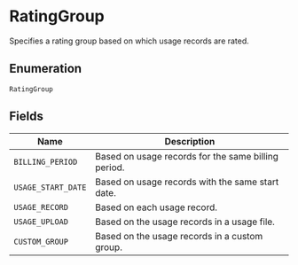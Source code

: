 # RatingGroup

Specifies a rating group based on which usage records are rated.

## Enumeration

`RatingGroup`

## Fields

| Name | Description |
|  --- | --- |
| `BILLING_PERIOD` | Based on usage records for the same billing period. |
| `USAGE_START_DATE` | Based on usage records with the same start date. |
| `USAGE_RECORD` | Based on each usage record. |
| `USAGE_UPLOAD` | Based on the usage records in a usage file. |
| `CUSTOM_GROUP` | Based on the usage records in a custom group. |
